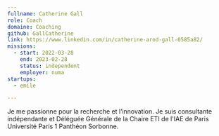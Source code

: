 ```yaml
---
fullname: Catherine Gall
role: Coach
domaine: Coaching
github: GallCatherine
link: https://www.linkedin.com/in/catherine-arod-gall-0585a82/
missions:
  - start: 2022-03-28
    end: 2023-02-28
    status: independent
    employer: numa
startups:
  - emile

---
```



Je me passionne pour la recherche et l’innovation. Je suis consultante indépendante et Déléguée Générale de la Chaire ETI de l'IAE de Paris Université Paris 1 Panthéon Sorbonne.
